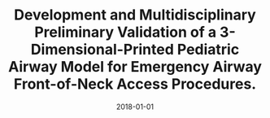 ---
title: "Development and Multidisciplinary Preliminary Validation of a 3-Dimensional-Printed Pediatric Airway Model for Emergency Airway Front-of-Neck Access Procedures."
collection: publications
permalink: /publication/2018-01-01-Development-and-Multidisciplinary-Preliminary-Validation-of-a-3-Dimensional-Printed-Pediatric-Airway
date: 2018-01-01
venue: 'Anesthesia and analgesia'
citation: ' Kevin J Kovatch,  Allison R Powell,  <b>Kevin Green</b>,  Chelsea L Reighard,  Glenn E Green,  Virginia T Gauger,  Deborah M Rooney,  David A Zopf, &quot;Development and Multidisciplinary Preliminary Validation of a 3-Dimensional-Printed Pediatric Airway Model for Emergency Airway Front-of-Neck Access Procedures..&quot; Anesthesia and analgesia, 2018.'
publication_type: 'article'
bib_file_name: '2018-01-01-Development-and-Multidisciplinary-Preliminary-Validation-of-a-3-Dimensional-Printed-Pediatric-Airway.bib'
---